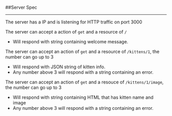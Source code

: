 ##Server Spec

---

The server has a IP and is listening for HTTP traffic on port 3000


The server can accept a action of `get` and a resource of `/`
 - Will respond with string containing welcome message.


 The server can accept an action of `get` and a resource of `/kittens/1`, the number can go up to 3
 - Will respond with JSON string of kitten info.
 - Any number above 3 will respond with a string containing an error.


 The server can accept an action of `get` and a resouce of `/kittens/1/image`, the number can go up to 3
 - Will respond with string containing HTML that has kitten name and image
 - Any number above 3 will respond with a string containing an error.
